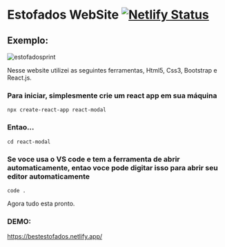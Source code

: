 # Estofados WebSite [![Netlify Status](https://api.netlify.com/api/v1/badges/e8c16538-e359-483c-94d8-12f6ac84b70f/deploy-status)](https://app.netlify.com/sites/bestestofados/deploys)

## Exemplo: 
![estofadosprint](https://user-images.githubusercontent.com/71141025/99147445-bd9f1480-265f-11eb-9117-1987b9a88dd5.jpg)

Nesse website utilizei as seguintes ferramentas, Html5, Css3, Bootstrap e React.js.

### Para iniciar, simplesmente crie um react app em sua máquina

```
npx create-react-app react-modal
```
### Entao...


```
cd react-modal
```
### Se voce usa o VS code e tem a ferramenta de abrir automaticamente, entao voce pode digitar isso para abrir seu editor automaticamente


```
code .
```

Agora tudo esta pronto.

### DEMO:
https://bestestofados.netlify.app/
